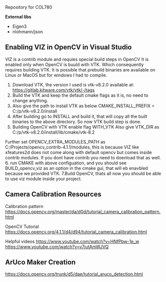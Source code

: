Repository for COL780

**External libs**

- Eigen3
- nlohmann/json


Enabling VIZ in OpenCV in Visual Studio
---------------------------------------

VIZ is a contrib module and requies special build steps in OpenCV
It is enabled only when OpenCV is buuld with VTK. Which consequently requires building VTK. It is possible that prebuild binaries are available on Linux or MacOS but for windows I had to compile.

1. Download VTK, the version I used is vtk-v8.2.0 available at: https://gitlab.kitware.com/vtk/vtk/-/tags
2. Build the VTK and keep the default cmake flags as it is, no need to change anything.
3. Also give the path to install VTK as below
CMAKE_INSTALL_PREFIX = C:/p/vtk-v8.2.0/install
4. After building go to INSTALL and build it, that will copy all the built binaries to the above directory. So now VTK build step is done.
5. Building OpenCV with VTK enable flag WITH_VTK
Also give VTK_DIR as C:/p/vtk-v8.2.0/install/lib/cmake/vtk-8.2

Further set OPENCV_EXTRA_MODULES_PATH as C:/Projects/opencv_contrib-4.1.1/modules, this is because VIZ like xfeatures2d does not come along with default opencv but comes inside contrib modules. If you dont have contrib you need to doenload that as well.
6. run CMAKE with above configuation, and you should see BUILD_opencv_viz as an option in the cmake gui, that will eb enavbled because we provided VTK.
7.Build OpenCV, thats all now you should be able to use viz module inside your project.


Camera Calibration Resources
-----------------------------

Calibration pattern
https://docs.opencv.org/master/da/d0d/tutorial_camera_calibration_pattern.html

OpenCV Tutorial
https://docs.opencv.org/4.1.1/d4/d94/tutorial_camera_calibration.html

Helpful videos
https://www.youtube.com/watch?v=HNfPbw-1e_w
https://www.youtube.com/watch?v=v7jutAmWJVQ


ArUco Maker Creation
--------------------

https://docs.opencv.org/trunk/d5/dae/tutorial_aruco_detection.html













